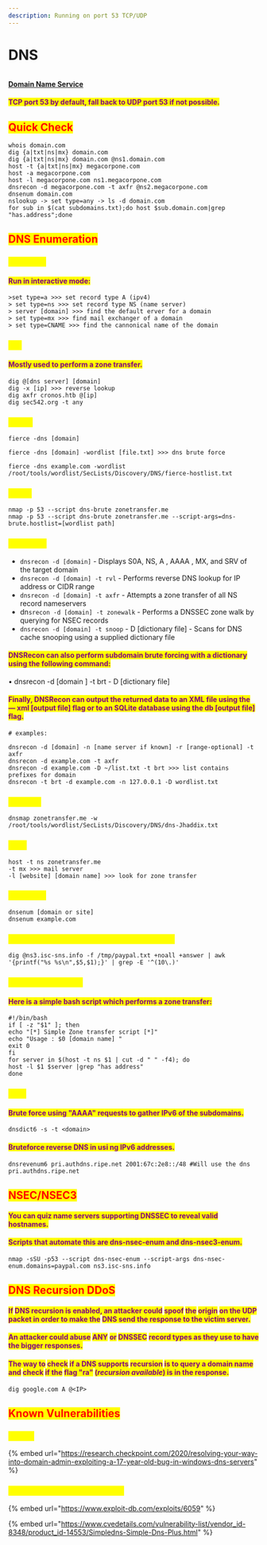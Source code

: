 ```yaml
---
description: Running on port 53 TCP/UDP
---
```


# DNS

<figure><img src="https://798372259-files.gitbook.io/~/files/v0/b/gitbook-x-prod.appspot.com/o/spaces%2FLHD0RLfJGvAbxEUqHSRx%2Fuploads%2FkPHRoB068GGO9p8AeiiD%2Fimage%20(277)%20(1)%20(1)%20(1)%20(1)%20(1).png?alt=media" alt=""><figcaption></figcaption></figure>

**​**[**Domain Name Service**](https://tools.ietf.org/html/rfc1035)**​**​

#### <mark style="color:purple;">TCP port 53 by default, fall back to UDP port 53 if not possible.</mark>

## <mark style="color:red;">Quick Check</mark>

```
whois domain.com
dig {a|txt|ns|mx} domain.com
dig {a|txt|ns|mx} domain.com @ns1.domain.com
host -t {a|txt|ns|mx} megacorpone.com
host -a megacorpone.com
host -l megacorpone.com ns1.megacorpone.com
dnsrecon -d megacorpone.com -t axfr @ns2.megacorpone.com
dnsenum domain.com
nslookup -> set type=any -> ls -d domain.com
for sub in $(cat subdomains.txt);do host $sub.domain.com|grep "has.address";done
```

## <mark style="color:red;">DNS Enumeration</mark>

### <mark style="color:yellow;">Nslookup</mark>

#### <mark style="color:purple;">Run in interactive mode:</mark>

```
>set type=a >>> set record type A (ipv4)
> set type=ns >>> set record type NS (name server)
> server [domain] >>> find the default erver for a domain
> set type=mx >>> find mail exchanger of a domain
> set type=CNAME >>> find the cannonical name of the domain
```

### <mark style="color:yellow;">Dig</mark>

#### <mark style="color:purple;">Mostly used to perform a zone transfer.</mark>

```
dig @[dns server] [domain]
dig -x [ip] >>> reverse lookup
dig axfr cronos.htb @[ip]
dig sec542.org -t any
```

### <mark style="color:yellow;">Fierce</mark>

```
fierce -dns [domain]

fierce -dns [domain] -wordlist [file.txt] >>> dns brute force

fierce -dns example.com -wordlist /root/tools/wordlist/SecLists/Discovery/DNS/fierce-hostlist.txt 
```

### <mark style="color:yellow;">Nmap</mark>

```
nmap -p 53 --script dns-brute zonetransfer.me
nmap -p 53 --script dns-brute zonetransfer.me --script-args=dns-brute.hostlist=[wordlist path]
```

### <mark style="color:yellow;">Dnsrecon</mark>

* `dnsrecon -d [domain]` - Displays S0A, NS, A , AAAA , MX, and SRV of the target domain
* `dnsrecon -d [domain] -t rvl` - Performs reverse DNS lookup for IP address or CIDR range
* `dnsrecon -d [domain] -t axfr` - Attempts a zone transfer of all NS record nameservers
* dn`srecon -d [domain] -t zonewalk` - Performs a DNSSEC zone walk by querying for NSEC records
* `dnsrecon -d [domain] -t snoop` - D \[dictionary file] - Scans for DNS cache snooping using a supplied dictionary file

#### <mark style="color:purple;">DNSRecon can also perform subdomain brute forcing with a dictionary using the following command:</mark>

• dnsrecon -d \[domain ] -t brt - D \[dictionary file]

#### <mark style="color:purple;">Finally, DNSRecon can output the returned data to an XML file using the — xml \[output file] flag or to an SQLite database using the db \[output file] flag.</mark>

```
# examples:

dnsrecon -d [domain] -n [name server if known] -r [range-optional] -t axfr
dnsrecon -d example.com -t axfr
dnsrecon -d example.com -D ~/list.txt -t brt >>> list contains prefixes for domain
dnsrecon -t brt -d example.com -n 127.0.0.1 -D wordlist.txt
```

### <mark style="color:yellow;">Dnsmap</mark>

```
dnsmap zonetransfer.me -w /root/tools/wordlist/SecLists/Discovery/DNS/dns-Jhaddix.txt
```

### <mark style="color:yellow;">Host</mark>

```
host -t ns zonetransfer.me
-t mx >>> mail server
-l [website] [domain name] >>> look for zone transfer
```

### <mark style="color:yellow;">Dnsenum</mark>

```
dnsenum [domain or site]
dnsenum example.com
```

### <mark style="color:yellow;">Identifying private addresses by using dig</mark>

```
dig @ns3.isc-sns.info -f /tmp/paypal.txt +noall +answer | awk '{printf("%s %s\n",$5,$1);}' | grep -E '^(10\.)'
```

### <mark style="color:yellow;">Bash zone transfer</mark>

#### <mark style="color:purple;">Here is a simple bash script which performs a zone transfer:</mark>

```
#!/bin/bash
if [ -z "$1" ]; then
echo "[*] Simple Zone transfer script [*]"
echo "Usage : $0 [domain name] "
exit 0
fi
for server in $(host -t ns $1 | cut -d " " -f4); do
host -l $1 $server |grep "has address"
done
```

### <mark style="color:yellow;">IPv6</mark>

#### <mark style="color:purple;">Brute force using "AAAA" requests to gather IPv6 of the subdomains.</mark>

```
dnsdict6 -s -t <domain>
```

#### <mark style="color:purple;">Bruteforce reverse DNS in usi ng IPv6 addresses.</mark>

```
dnsrevenum6 pri.authdns.ripe.net 2001:67c:2e8::/48 #Will use the dns pri.authdns.ripe.net
```

## <mark style="color:red;">NSEC/NSEC3</mark>

#### <mark style="color:purple;">You can quiz name servers supporting DNSSEC to reveal valid hostnames.</mark>&#x20;

#### <mark style="color:purple;">Scripts that automate this are dns-nsec-enum and dns-nsec3-enum.</mark>

```
nmap -sSU -p53 --script dns-nsec-enum --script-args dns-nsec-enum.domains=paypal.com ns3.isc-sns.info
```

## <mark style="color:red;">DNS Recursion DDoS</mark>

#### <mark style="color:purple;">If</mark> <mark style="color:purple;"></mark><mark style="color:purple;">**DNS recursion is enabled**</mark><mark style="color:purple;">, an attacker could</mark> <mark style="color:purple;"></mark><mark style="color:purple;">**spoof**</mark> <mark style="color:purple;"></mark><mark style="color:purple;">the</mark> <mark style="color:purple;"></mark><mark style="color:purple;">**origin**</mark> <mark style="color:purple;"></mark><mark style="color:purple;">on the UDP packet in order to make the</mark> <mark style="color:purple;"></mark><mark style="color:purple;">**DNS send the response to the victim server**</mark><mark style="color:purple;">.</mark>&#x20;

#### <mark style="color:purple;">An attacker could abuse</mark> <mark style="color:purple;"></mark><mark style="color:purple;">**ANY**</mark> <mark style="color:purple;"></mark><mark style="color:purple;">or</mark> <mark style="color:purple;"></mark><mark style="color:purple;">**DNSSEC**</mark> <mark style="color:purple;"></mark><mark style="color:purple;">record types as they use to have the bigger responses.</mark>

#### <mark style="color:purple;">The way to</mark> <mark style="color:purple;"></mark><mark style="color:purple;">**check**</mark> <mark style="color:purple;"></mark><mark style="color:purple;">if a DNS supports</mark> <mark style="color:purple;"></mark><mark style="color:purple;">**recursion**</mark> <mark style="color:purple;"></mark><mark style="color:purple;">is to query a domain name and</mark> <mark style="color:purple;"></mark><mark style="color:purple;">**check**</mark> <mark style="color:purple;"></mark><mark style="color:purple;">if the</mark> <mark style="color:purple;"></mark><mark style="color:purple;">**flag "ra"**</mark> <mark style="color:purple;"></mark><mark style="color:purple;">(</mark>_<mark style="color:purple;">recursion available</mark>_<mark style="color:purple;">) is in the response.</mark>

```
dig google.com A @<IP>
```

## <mark style="color:red;">Known Vulnerabilities</mark>

### <mark style="color:yellow;">Sigred</mark>

{% embed url="https://research.checkpoint.com/2020/resolving-your-way-into-domain-admin-exploiting-a-17-year-old-bug-in-windows-dns-servers" %}

### <mark style="color:yellow;">Simple DNS Plus Remote DoS</mark>

{% embed url="https://www.exploit-db.com/exploits/6059" %}

{% embed url="https://www.cvedetails.com/vulnerability-list/vendor_id-8348/product_id-14553/Simpledns-Simple-Dns-Plus.html" %}
